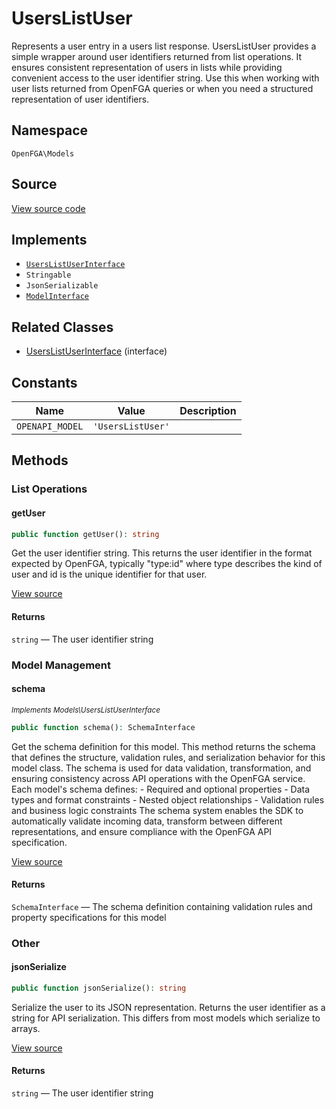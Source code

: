 # UsersListUser

Represents a user entry in a users list response. UsersListUser provides a simple wrapper around user identifiers returned from list operations. It ensures consistent representation of users in lists while providing convenient access to the user identifier string. Use this when working with user lists returned from OpenFGA queries or when you need a structured representation of user identifiers.

## Namespace
`OpenFGA\Models`

## Source
[View source code](https://github.com/evansims/openfga-php/blob/main/src/Models/UsersListUser.php)

## Implements
* [`UsersListUserInterface`](UsersListUserInterface.md)
* `Stringable`
* `JsonSerializable`
* [`ModelInterface`](ModelInterface.md)

## Related Classes
* [UsersListUserInterface](Models/UsersListUserInterface.md) (interface)

## Constants
| Name | Value | Description |
|------|-------|-------------|
| `OPENAPI_MODEL` | `'UsersListUser'` |  |

## Methods

### List Operations
#### getUser

```php
public function getUser(): string
```

Get the user identifier string. This returns the user identifier in the format expected by OpenFGA, typically &quot;type:id&quot; where type describes the kind of user and id is the unique identifier for that user.

[View source](https://github.com/evansims/openfga-php/blob/main/src/Models/UsersListUser.php#L65)

#### Returns
`string` — The user identifier string
### Model Management
#### schema

*<small>Implements Models\UsersListUserInterface</small>*

```php
public function schema(): SchemaInterface
```

Get the schema definition for this model. This method returns the schema that defines the structure, validation rules, and serialization behavior for this model class. The schema is used for data validation, transformation, and ensuring consistency across API operations with the OpenFGA service. Each model&#039;s schema defines: - Required and optional properties - Data types and format constraints - Nested object relationships - Validation rules and business logic constraints The schema system enables the SDK to automatically validate incoming data, transform between different representations, and ensure compliance with the OpenFGA API specification.

[View source](https://github.com/evansims/openfga-php/blob/main/src/Models/ModelInterface.php#L52)

#### Returns
`SchemaInterface` — The schema definition containing validation rules and property specifications for this model
### Other
#### jsonSerialize

```php
public function jsonSerialize(): string
```

Serialize the user to its JSON representation. Returns the user identifier as a string for API serialization. This differs from most models which serialize to arrays.

[View source](https://github.com/evansims/openfga-php/blob/main/src/Models/UsersListUser.php#L74)

#### Returns
`string` — The user identifier string
